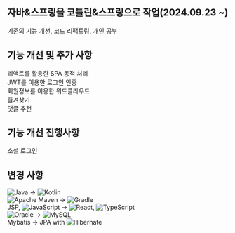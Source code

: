 ## 자바&스프링을 코틀린&스프링으로 작업(2024.09.23 ~)
기존의 기능 개선, 코드 리팩토링, 개인 공부

## 기능 개선 및 추가 사항
리액트를 활용한 SPA 동적 처리<br>
JWT를 이용한 로그인 인증<br>
회원정보를 이용한 워드클라우드<br>
즐겨찾기<br>
댓글 추천<br>

## 기능 개선 진행사항
소셜 로그인<br>

## 변경 사항
![Java](https://img.shields.io/badge/java-%23ED8B00.svg?style=for-the-badge&logo=openjdk&logoColor=white) -> ![Kotlin](https://img.shields.io/badge/kotlin-%237F52FF.svg?style=for-the-badge&logo=kotlin&logoColor=white)<br>
![Apache Maven](https://img.shields.io/badge/Apache%20Maven-C71A36?style=for-the-badge&logo=Apache%20Maven&logoColor=white) -> ![Gradle](https://img.shields.io/badge/Gradle-02303A.svg?style=for-the-badge&logo=Gradle&logoColor=white)<br>
JSP, ![JavaScript](https://img.shields.io/badge/javascript-%23323330.svg?style=for-the-badge&logo=javascript&logoColor=%23F7DF1E) -> ![React](https://img.shields.io/badge/react-%2320232a.svg?style=for-the-badge&logo=react&logoColor=%2361DAFB), ![TypeScript](https://img.shields.io/badge/typescript-%23007ACC.svg?style=for-the-badge&logo=typescript&logoColor=white)<br>
![Oracle](https://img.shields.io/badge/Oracle-F80000?style=for-the-badge&logo=oracle&logoColor=white) -> ![MySQL](https://img.shields.io/badge/mysql-4479A1.svg?style=for-the-badge&logo=mysql&logoColor=white)<br>
Mybatis -> JPA with  ![Hibernate](https://img.shields.io/badge/Hibernate-59666C?style=for-the-badge&logo=Hibernate&logoColor=white)<br>


